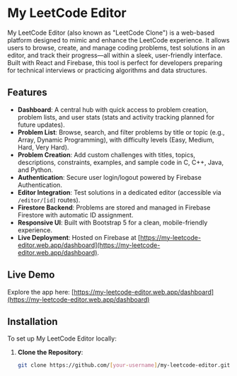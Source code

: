 # My LeetCode Editor

My LeetCode Editor (also known as "LeetCode Clone") is a web-based platform designed to mimic and enhance the LeetCode experience. It allows users to browse, create, and manage coding problems, test solutions in an editor, and track their progress—all within a sleek, user-friendly interface. Built with React and Firebase, this tool is perfect for developers preparing for technical interviews or practicing algorithms and data structures.

## Features
- **Dashboard**: A central hub with quick access to problem creation, problem lists, and user stats (stats and activity tracking planned for future updates).
- **Problem List**: Browse, search, and filter problems by title or topic (e.g., Array, Dynamic Programming), with difficulty levels (Easy, Medium, Hard, Very Hard).
- **Problem Creation**: Add custom challenges with titles, topics, descriptions, constraints, examples, and sample code in C, C++, Java, and Python.
- **Authentication**: Secure user login/logout powered by Firebase Authentication.
- **Editor Integration**: Test solutions in a dedicated editor (accessible via `/editor/[id]` routes).
- **Firestore Backend**: Problems are stored and managed in Firebase Firestore with automatic ID assignment.
- **Responsive UI**: Built with Bootstrap 5 for a clean, mobile-friendly experience.
- **Live Deployment**: Hosted on Firebase at [https://my-leetcode-editor.web.app/dashboard](https://my-leetcode-editor.web.app/dashboard).

## Live Demo
Explore the app here: [https://my-leetcode-editor.web.app/dashboard](https://my-leetcode-editor.web.app/dashboard)

## Installation
To set up My LeetCode Editor locally:

1. **Clone the Repository**:
   ```bash
   git clone https://github.com/[your-username]/my-leetcode-editor.git

